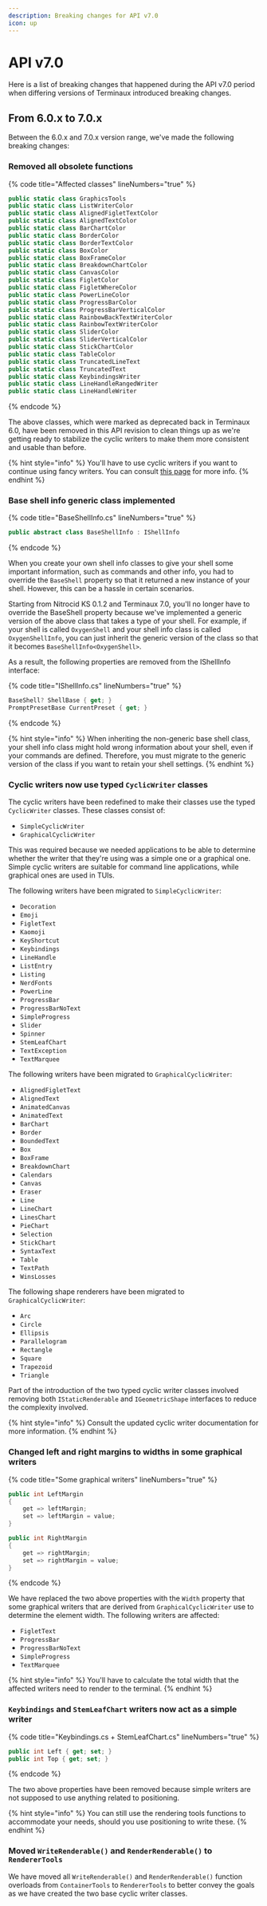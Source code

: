 ```yaml
---
description: Breaking changes for API v7.0
icon: up
---
```


# API v7.0

Here is a list of breaking changes that happened during the API v7.0 period when differing versions of Terminaux introduced breaking changes.

## From 6.0.x to 7.0.x

Between the 6.0.x and 7.0.x version range, we've made the following breaking changes:

### Removed all obsolete functions

{% code title="Affected classes" lineNumbers="true" %}
```csharp
public static class GraphicsTools
public static class ListWriterColor
public static class AlignedFigletTextColor
public static class AlignedTextColor
public static class BarChartColor
public static class BorderColor
public static class BorderTextColor
public static class BoxColor
public static class BoxFrameColor
public static class BreakdownChartColor
public static class CanvasColor
public static class FigletColor
public static class FigletWhereColor
public static class PowerLineColor
public static class ProgressBarColor
public static class ProgressBarVerticalColor
public static class RainbowBackTextWriterColor
public static class RainbowTextWriterColor
public static class SliderColor
public static class SliderVerticalColor
public static class StickChartColor
public static class TableColor
public static class TruncatedLineText
public static class TruncatedText
public static class KeybindingsWriter
public static class LineHandleRangedWriter
public static class LineHandleWriter
```
{% endcode %}

The above classes, which were marked as deprecated back in Terminaux 6.0, have been removed in this API revision to clean things up as we're getting ready to stabilize the cyclic writers to make them more consistent and usable than before.

{% hint style="info" %}
You'll have to use cyclic writers if you want to continue using fancy writers. You can consult [this page](../usage/console-tools/console-writers/cyclic-writers.md) for more info.
{% endhint %}

### Base shell info generic class implemented

{% code title="BaseShellInfo.cs" lineNumbers="true" %}
```csharp
public abstract class BaseShellInfo : IShellInfo
```
{% endcode %}

When you create your own shell info classes to give your shell some important information, such as commands and other info, you had to override the `BaseShell` property so that it returned a new instance of your shell. However, this can be a hassle in certain scenarios.

Starting from Nitrocid KS 0.1.2 and Terminaux 7.0, you'll no longer have to override the BaseShell property because we've implemented a generic version of the above class that takes a type of your shell. For example, if your shell is called `OxygenShell` and your shell info class is called `OxygenShellInfo`, you can just inherit the generic version of the class so that it becomes `BaseShellInfo<OxygenShell>`.

As a result, the following properties are removed from the IShellInfo interface:

{% code title="IShellInfo.cs" lineNumbers="true" %}
```csharp
BaseShell? ShellBase { get; }
PromptPresetBase CurrentPreset { get; }
```
{% endcode %}

{% hint style="info" %}
When inheriting the non-generic base shell class, your shell info class might hold wrong information about your shell, even if your commands are defined. Therefore, you must migrate to the generic version of the class if you want to retain your shell settings.
{% endhint %}

### Cyclic writers now use typed `CyclicWriter` classes

The cyclic writers have been redefined to make their classes use the typed `CyclicWriter` classes. These classes consist of:

* `SimpleCyclicWriter`
* `GraphicalCyclicWriter`

This was required because we needed applications to be able to determine whether the writer that they're using was a simple one or a graphical one. Simple cyclic writers are suitable for command line applications, while graphical ones are used in TUIs.

The following writers have been migrated to `SimpleCyclicWriter`:

* `Decoration`
* `Emoji`
* `FigletText`
* `Kaomoji`
* `KeyShortcut`
* `Keybindings`
* `LineHandle`
* `ListEntry`
* `Listing`
* `NerdFonts`
* `PowerLine`
* `ProgressBar`
* `ProgressBarNoText`
* `SimpleProgress`
* `Slider`
* `Spinner`
* `StemLeafChart`
* `TextException`
* `TextMarquee`

The following writers have been migrated to `GraphicalCyclicWriter`:

* `AlignedFigletText`
* `AlignedText`
* `AnimatedCanvas`
* `AnimatedText`
* `BarChart`
* `Border`
* `BoundedText`
* `Box`
* `BoxFrame`
* `BreakdownChart`
* `Calendars`
* `Canvas`
* `Eraser`
* `Line`
* `LineChart`
* `LinesChart`
* `PieChart`
* `Selection`
* `StickChart`
*  `SyntaxText`
* `Table`
* `TextPath`
* `WinsLosses`

The following shape renderers have been migrated to `GraphicalCyclicWriter`:

* `Arc`
* `Circle`
*  `Ellipsis`
* `Parallelogram`
* `Rectangle`
* `Square`
* `Trapezoid`
* `Triangle`

Part of the introduction of the two typed cyclic writer classes involved removing both `IStaticRenderable` and `IGeometricShape` interfaces to reduce the complexity involved.

{% hint style="info" %}
Consult the updated cyclic writer documentation for more information.
{% endhint %}

### Changed left and right margins to widths in some graphical writers

{% code title="Some graphical writers" lineNumbers="true" %}
```csharp
public int LeftMargin
{
    get => leftMargin;
    set => leftMargin = value;
}

public int RightMargin
{
    get => rightMargin;
    set => rightMargin = value;
}
```
{% endcode %}

We have replaced the two above properties with the `Width` property that some graphical writers that are derived from `GraphicalCyclicWriter` use to determine the element width. The following writers are affected:

* `FigletText`
* `ProgressBar`
* `ProgressBarNoText`
* `SimpleProgress`
* `TextMarquee`

{% hint style="info" %}
You'll have to calculate the total width that the affected writers need to render to the terminal.
{% endhint %}

### `Keybindings` and `StemLeafChart` writers now act as a simple writer

{% code title="Keybindings.cs + StemLeafChart.cs" lineNumbers="true" %}
```csharp
public int Left { get; set; }
public int Top { get; set; }
```
{% endcode %}

The two above properties have been removed because simple writers are not supposed to use anything related to positioning.

{% hint style="info" %}
You can still use the rendering tools functions to accommodate your needs, should you use positioning to write these.
{% endhint %}

### Moved `WriteRenderable()` and `RenderRenderable()` to `RendererTools`

We have moved all `WriteRenderable()` and `RenderRenderable()` function overloads from `ContainerTools` to `RendererTools` to better convey the goals as we have created the two base cyclic writer classes.
